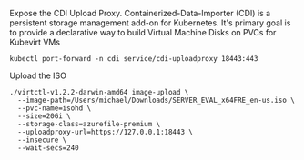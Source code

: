  Expose the CDI Upload Proxy. Containerized-Data-Importer (CDI) is a persistent storage management add-on for Kubernetes. It's primary goal is to provide a declarative way to build Virtual Machine Disks on PVCs for Kubevirt VMs

 ```
 kubectl port-forward -n cdi service/cdi-uploadproxy 18443:443
 ```
 
 Upload the ISO
 ```
 ./virtctl-v1.2.2-darwin-amd64 image-upload \
   --image-path=/Users/michael/Downloads/SERVER_EVAL_x64FRE_en-us.iso \
   --pvc-name=isohd \
   --size=20Gi \
   --storage-class=azurefile-premium \
   --uploadproxy-url=https://127.0.0.1:18443 \
   --insecure \
   --wait-secs=240
```